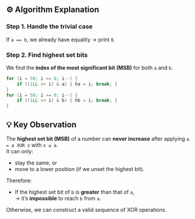 ## ⚙️ Algorithm Explanation

### Step 1. Handle the trivial case
If `a == b`, we already have equality → print `0`.

### Step 2. Find highest set bits
We find the **index of the most significant bit (MSB)** for both `a` and `b`.

```c
for (i = 50; i >= 0; i--) {
    if ((1LL << i) & a) { ha = i; break; }
}
for (i = 50; i >= 0; i--) {
    if ((1LL << i) & b) { hb = i; break; }
}
```
## 💡 Key Observation

The **highest set bit (MSB)** of a number can **never increase** after applying `a = a XOR x` with `x ≤ a`.  
It can only:
- stay the same, or  
- move to a lower position (if we unset the highest bit).

Therefore:
- If the highest set bit of `b` is **greater** than that of `a`,  
  → it’s **impossible** to reach `b` from `a`.

Otherwise, we can construct a valid sequence of XOR operations.
